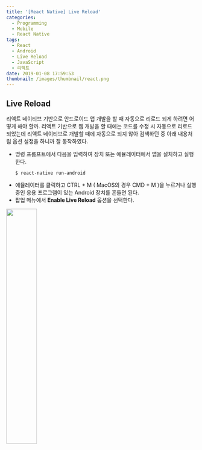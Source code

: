 ```yaml
---
title: '[React Native] Live Reload'
categories:
  - Programming
  - Mobile
  - React Native
tags:
  - React
  - Android
  - Live Reload
  - JavaScript
  - 리액트
date: 2019-01-08 17:59:53
thumbnail: /images/thumbnail/react.png
---
```


## Live Reload

리액트 네이티브 기반으로 안드로이드 앱 개발을 할 때 자동으로 리로드 되게 하려면 어떻게 해야 할까. 리액트 기반으로 웹 개발을 할 때에는 코드를 수정 시 자동으로 리로드 되었는데 리액트 네이티브로 개발할 때에 자동으로 되지 않아 검색하던 중 아래 내용처럼 옵션 설정을 하니까 잘 동작하였다.

- 명령 프롬프트에서 다음을 입력하여 장치 또는 에뮬레이터에서 앱을 설치하고 실행한다.
  ```shell
  $ react-native run-android
  ```
- 에뮬레이터를 클릭하고 CTRL + M ( MacOS의 경우 CMD + M )을 누르거나 실행 중인 응용 프로그램이 있는 Android 장치를 흔들면 된다.
- 팝업 메뉴에서 **Enable Live Reload** 옵션을 선택한다.

<img width="40%" src="/images/react/enable-reload.png" alt="" title="" >
